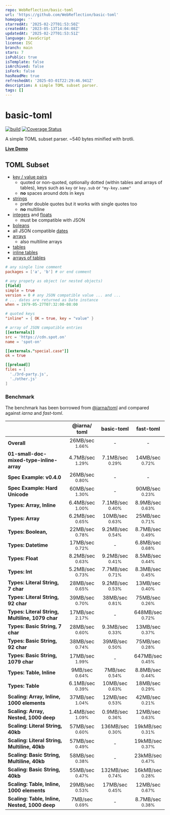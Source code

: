 ```yaml
---
repo: WebReflection/basic-toml
url: 'https://github.com/WebReflection/basic-toml'
homepage: ''
starredAt: '2025-02-27T01:53:50Z'
createdAt: '2023-05-13T14:04:08Z'
updatedAt: '2025-02-27T01:53:51Z'
language: JavaScript
license: ISC
branch: main
stars: 7
isPublic: true
isTemplate: false
isArchived: false
isFork: false
hasReadMe: true
refreshedAt: '2025-03-01T22:29:46.941Z'
description: A simple TOML subset parser.
tags: []
---
```


# basic-toml

[![build](https://github.com/WebReflection/basic-toml/actions/workflows/node.js.yml/badge.svg)](https://github.com/WebReflection/basic-toml/actions/workflows/node.js.yml) [![Coverage Status](https://coveralls.io/repos/github/WebReflection/basic-toml/badge.svg?branch=main)](https://coveralls.io/github/WebReflection/basic-toml?branch=main)

A simple TOML subset parser. ~540 bytes minified with brotli.

**[Live Demo](https://webreflection.github.io/basic-toml/test/)**

## TOML Subset

  * [key / value pairs](https://toml.io/en/v1.0.0#keyvalue-pair)
    * quoted or non-quoted, optionally dotted (within tables and arrays of tables), keys such as `key` or `key.sub` or `"my-key.same"`
    * **no** spaces around dots in keys
  * [strings](https://toml.io/en/v1.0.0#string)
    * prefer double quotes but it works with single quotes too
    * **no** multiline
  * [integers](https://toml.io/en/v1.0.0#integer) and [floats](https://toml.io/en/v1.0.0#float)
    * must be compatible with JSON
  * [boleans](https://toml.io/en/v1.0.0#boolean)
  * all JSON compatible [dates](https://toml.io/en/v1.0.0#offset-date-time)
  * [arrays](https://toml.io/en/v1.0.0#array)
    * also multiline arrays
  * [tables](https://toml.io/en/v1.0.0#table)
  * [inline tables](https://toml.io/en/v1.0.0#inline-table)
  * [arrays of tables](https://toml.io/en/v1.0.0#array-of-tables)

```toml
# any single line comment
packages = ['a', 'b'] # or end comment

# any propety as object (or nested objects)
[field]
simple = true
version = 0 # any JSON compatible value ... and ...
# ... dates are returned as Date instance
when = 1979-05-27T07:32:00-08:00

# quoted keys
"inline" = { OK = true, key = "value" }

# array of JSON compatible entries
[[externals]]
src = 'https://cdn.spot.on'
name = 'spot-on'

[[externals."special.case"]]
ok = true

[[preload]]
files = [
  './3rd-party.js',
  './other.js'
]
```

### Benchmark

The benchmark has been borrowed from [@iarna/toml](https://github.com/iarna/iarna-toml#benchmarks) and compared against *iarna* and *fast-toml*.

|   | @iarna/<wbr>toml | basic-toml | fast-toml |
| - | :---------: | :--------: | :-------: |
| **Overall** | 26MB/sec<br><small>1.66%</small> | - | - |
| **01-small-doc-mixed-type-inline-array** | 4.7MB/sec<br><small>1.29%</small> | 7.1MB/sec<br><small>0.29%</small> | 14MB/sec<br><small>0.72%</small> |
| **Spec Example: v0.4.0** | 26MB/sec<br><small>0.80%</small> | - | - |
| **Spec Example: Hard Unicode** | 60MB/sec<br><small>1.30%</small> | - | 90MB/sec<br><small>0.23%</small> |
| **Types: Array, Inline** | 6.4MB/sec<br><small>1.00%</small> | 7.1MB/sec<br><small>0.40%</small> | 8.9MB/sec<br><small>0.63%</small> |
| **Types: Array** | 6.2MB/sec<br><small>0.65%</small> | 10MB/sec<br><small>0.63%</small> | 25MB/sec<br><small>0.71%</small> |
| **Types: Boolean,** | 22MB/sec<br><small>0.78%</small> | 9.2MB/sec<br><small>0.54%</small> | 8.7MB/sec<br><small>0.49%</small> |
| **Types: Datetime** | 17MB/sec<br><small>0.72%</small> | - | 6.8MB/sec<br><small>0.68%</small> |
| **Types: Float** | 8.2MB/sec<br><small>0.63%</small> | 9.2MB/sec<br><small>0.41%</small> | 8.5MB/sec<br><small>0.44%</small> |
| **Types: Int** | 5.2MB/sec<br><small>0.73%</small> | 7.7MB/sec<br><small>0.71%</small> | 8.3MB/sec<br><small>0.45%</small> |
| **Types: Literal String, 7 char** | 28MB/sec<br><small>0.65%</small> | 9.2MB/sec<br><small>0.53%</small> | 13MB/sec<br><small>0.40%</small> |
| **Types: Literal String, 92 char** | 39MB/sec<br><small>0.70%</small> | 38MB/sec<br><small>0.81%</small> | 75MB/sec<br><small>0.26%</small> |
| **Types: Literal String, Multiline, 1079 char** | 17MB/sec<br><small>2.17%</small> | - | 648MB/sec<br><small>0.72%</small> |
| **Types: Basic String, 7 char** | 28MB/sec<br><small>0.60%</small> | 9.3MB/sec<br><small>0.33%</small> | 13MB/sec<br><small>0.37%</small> |
| **Types: Basic String, 92 char** | 38MB/sec<br><small>0.74%</small> | 39MB/sec<br><small>0.50%</small> | 75MB/sec<br><small>0.28%</small> |
| **Types: Basic String, 1079 char** | 17MB/sec<br><small>1.99%</small> | - | 647MB/sec<br><small>0.45%</small> |
| **Types: Table, Inline** | 9MB/sec<br><small>0.64%</small> | 7MB/sec<br><small>0.54%</small> | 8.8MB/sec<br><small>0.44%</small> |
| **Types: Table** | 6.1MB/sec<br><small>0.39%</small> | 10MB/sec<br><small>0.63%</small> | 18MB/sec<br><small>0.29%</small> |
| **Scaling: Array, Inline, 1000 elements** | 37MB/sec<br><small>1.04%</small> | 12MB/sec<br><small>0.53%</small> | 42MB/sec<br><small>0.21%</small> |
| **Scaling: Array, Nested, 1000 deep** | 1.4MB/sec<br><small>1.09%</small> | 0.9MB/sec<br><small>0.36%</small> | 12MB/sec<br><small>0.63%</small> |
| **Scaling: Literal String, 40kb** | 57MB/sec<br><small>0.60%</small> | 136MB/sec<br><small>0.30%</small> | 19kMB/sec<br><small>0.31%</small> |
| **Scaling: Literal String, Multiline, 40kb** | 57MB/sec<br><small>0.49%</small> | - | 19kMB/sec<br><small>0.37%</small> |
| **Scaling: Basic String, Multiline, 40kb** | 58MB/sec<br><small>0.38%</small> | - | 23kMB/sec<br><small>0.47%</small> |
| **Scaling: Basic String, 40kb** | 55MB/sec<br><small>0.47%</small> | 132MB/sec<br><small>0.74%</small> | 16kMB/sec<br><small>0.28%</small> |
| **Scaling: Table, Inline, 1000 elements** | 29MB/sec<br><small>0.53%</small> | 17MB/sec<br><small>0.45%</small> | 12MB/sec<br><small>0.67%</small> |
| **Scaling: Table, Inline, Nested, 1000 deep** | 7MB/sec<br><small>0.69%</small> | - | 8.7MB/sec<br><small>0.38%</small> |
